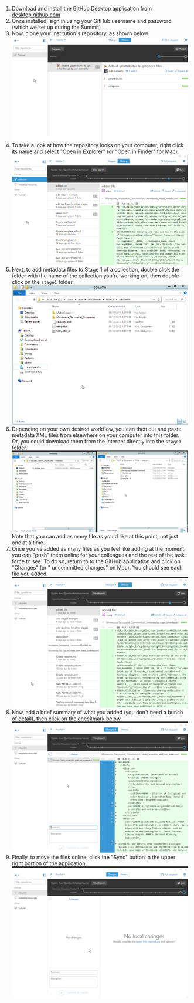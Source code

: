 1. Download and install the GitHub Desktop application from [desktop.github.com](https://desktop.github.com/)
2. Once installed, sign in using your GitHub username and password (which we set up during the Summit)
3. Now, clone your institution's repository, as shown below
    ![Cloning process GIF](3-clone.gif)  
4. To take a look at how the repository looks on your computer, right click its name and select "Open in Explorer" (or "Open in Finder" for Mac).
	![Viewing your repository](4-view-repo.gif)  
5. Next, to add metadata files to Stage 1 of a collection, double click the folder with the name of the collection you're working on, then double click on the `stage1` folder.
	![Getting to Stage 1](5-stage1.gif)  
6. Depending on your own desired workflow, you can then cut and paste metadata XML files from elsewhere on your computer into this folder. Or, you could download them from the Internet directly into the `stage1` folder.
	![Adding files to `stage1` folder](6-add-file.gif)  
	Note that you can add as many file as you'd like at this point, not just one at a time.  
7. Once you've added as many files as you feel like adding at the moment, you can "push" them online for your colleagues and the rest of the task force to see. To do so, return to to the GitHub application and click on "Changes" (or "<some number> uncommitted changes" on Mac). You should see each file you added.  
	![Viewing changes and added files](7-view-changes.gif)  
8. Now, add a brief summary of what you added (you don't need a bunch of detail), then click on the checkmark below.  
	![Writing a summary and clicking Commit](8-add-summary.gif)  
9. Finally, to move the files online, click the "Sync" button in the upper right portion of the application.  
	![Syncing your changes online](9-sync.gif)  
